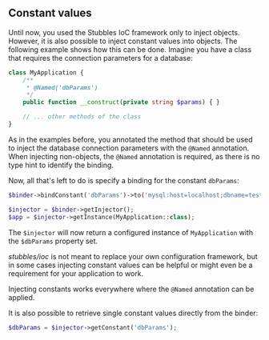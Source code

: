Constant values
---------------

Until now, you used the Stubbles IoC framework only to inject objects. However,
it is also possible to inject constant values into objects. The following
example shows how this can be done. Imagine you have a class that requires the
connection parameters for a database:

```php
class MyApplication {
    /**
     * @Named('dbParams')
     */
    public function __construct(private string $params) { }

    // ... other methods of the class
}
```

As in the examples before, you annotated the method that should be used to
inject the database connection parameters with the `@Named` annotation. When
injecting non-objects, the `@Named` annotation is required, as there is no type
hint to identify the binding.

Now, all that's left to do is specify a binding for the constant `dbParams`:

```php
$binder->bindConstant('dbParams')->to('mysql:host=localhost;dbname=test');

$injector = $binder->getInjector();
$app = $injector->getInstance(MyApplication::class);
```

The `$injector` will now return a configured instance of `MyApplication` with
the `$dbParams` property set.

_stubbles/ioc_ is not meant to replace your own configuration framework, but in
some cases injecting constant values can be helpful or might even be a
requirement for your application to work.

Injecting constants works everywhere where the `@Named` annotation can be
applied.

It is also possible to retrieve single constant values directly from the binder:

```php
$dbParams = $injector->getConstant('dbParams');
```

